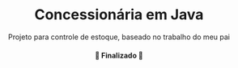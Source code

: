 <h1 align="center">Concessionária em Java</h1>

<p align="center">Projeto para controle de estoque, baseado no trabalho do meu pai</p>

<h4 align="center"> 
	🚀  Finalizado 🚀
</h4>

